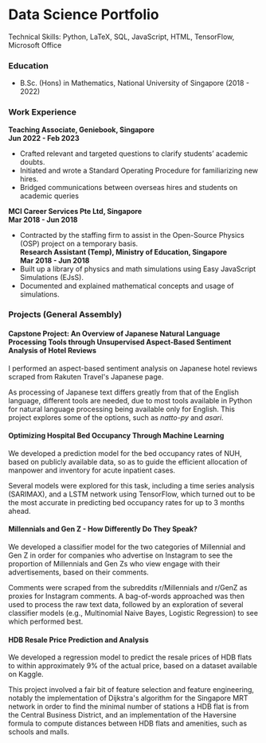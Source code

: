 # Data Science Portfolio

Technical Skills: Python, LaTeX, SQL, JavaScript, HTML, TensorFlow, Microsoft Office

### Education
- B.Sc. (Hons) in Mathematics, National University of Singapore (2018 - 2022)

### Work Experience

**Teaching Associate, Geniebook, Singapore**<br>
**Jun 2022 - Feb 2023**
- Crafted relevant and targeted questions to clarify students’ academic doubts.
- Initiated and wrote a Standard Operating Procedure for familiarizing new hires.
- Bridged communications between overseas hires and students on academic queries

**MCI Career Services Pte Ltd, Singapore**<br>
**Mar 2018 - Jun 2018**
- Contracted by the staffing firm to assist in the Open-Source Physics (OSP) project on a
temporary basis.<br>
**Research Assistant (Temp), Ministry of Education, Singapore**<br>
**Mar 2018 - Jun 2018**
- Built up a library of physics and math simulations using Easy JavaScript Simulations (EJsS).
- Documented and explained mathematical concepts and usage of simulations.

### Projects (General Assembly)

#### Capstone Project: An Overview of Japanese Natural Language Processing Tools through Unsupervised Aspect-Based Sentiment Analysis of Hotel Reviews

I performed an aspect-based sentiment analysis on Japanese hotel reviews scraped from Rakuten Travel's Japanese page.

As processing of Japanese text differs greatly from that of the English language, different tools are needed, due to most tools available in Python for natural language processing being available only for English. This project explores some of the options, such as *natto-py* and *asari*.

#### Optimizing Hospital Bed Occupancy Through Machine Learning

We developed a prediction model for the bed occupancy rates of NUH, based on publicly available data, so as to guide the efficient allocation of manpower and inventory for acute inpatient cases.

Several models were explored for this task, including a time series analysis (SARIMAX), and a LSTM network using TensorFlow, which turned out to be the most accurate in predicting bed occupancy rates for up to 3 months ahead.

#### Millennials and Gen Z - How Differently Do They Speak?

We developed a classifier model for the two categories of Millennial and Gen Z in order for companies who advertise on Instagram to see the proportion of Millennials and Gen Zs who view engage with their advertisements, based on their comments.

Comments were scraped from the subreddits r/Millennials and r/GenZ as proxies for Instagram comments. A bag-of-words approached was then used to process the raw text data, followed by an exploration of several classifier models (e.g., Multinomial Naive Bayes, Logistic Regression) to see which performed best.

#### HDB Resale Price Prediction and Analysis

We developed a regression model to predict the resale prices of HDB flats to within approximately 9% of the actual price, based on a dataset available on Kaggle.

This project involved a fair bit of feature selection and feature engineering, notably the implementation of Dijkstra's algorithm for the Singapore MRT network in order to find the minimal number of stations a HDB flat is from the Central Business District, and an implementation of the Haversine formula to compute distances between HDB flats and amenities, such as schools and malls.


